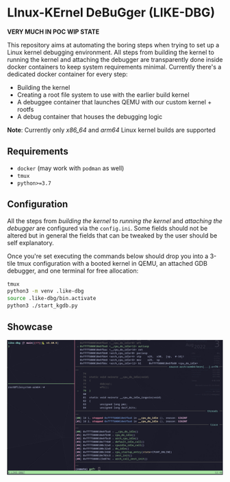 # LInux-KErnel DeBuGger (LIKE-DBG) 

**VERY MUCH IN POC WIP STATE**

This repository aims at automating the boring steps when trying to set up a Linux kernel debugging environment.
All steps from building the kernel to running the kernel and attaching the debugger are transparently done inside docker containers to keep system requirements minimal.
Currently there's a dedicated docker container for every step:

* Building the kernel
* Creating a root file system to use with the earlier build kernel
* A debuggee container that launches QEMU with our custom kernel + rootfs
* A debug container that houses the debugging logic

**Note**: Currently only *x86_64* and *arm64* Linux kernel builds are supported

## Requirements

* `docker` (may work with `podman` as well)
* `tmux`
* `python>=3.7`


## Configuration

All the steps from *building the kernel* to *running the kernel* and *attaching the debugger* are configured via the `config.ini`.
Some fields should not be altered but in general the fields that can be tweaked by the user should be self explanatory.

Once you're set executing the commands below should drop you into a 3-tile tmux configuration with a booted kernel in QEMU, an attached
GDB debugger, and one terminal for free allocation:

```bash
tmux
python3 -m venv .like-dbg
source .like-dbg/bin.activate
python3 ./start_kgdb.py
```

## Showcase

![img/example.png](img/example.png)
